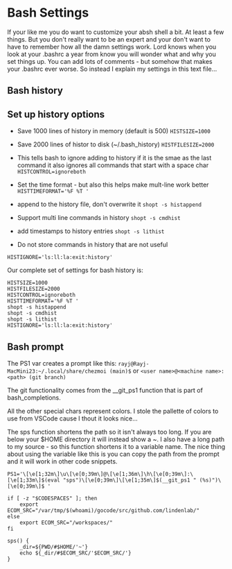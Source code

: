# Bash Settings

If your like me you do want to customize your absh shell a bit.  At least
a few things.  But you don't really want to be an expert and your don't
want to have to remember how all the damn settings work.  Lord knows when
you look at your .bashrc a year from know you will wonder what and why
you set things up.  You can add lots of comments - but somehow that makes
your .bashrc ever worse.  So instead I explain my settings in this text
file...


## Bash history

## Set up history options

- Save 1000 lines of history in memory (default is 500) 
`HISTSIZE=1000`
- Save 2000 lines of histor to disk (~/.bash_history) 
`HISTFILESIZE=2000`

- This tells bash to ignore adding to history if it is the smae as the last command it also ignores all commands that start with a space char
`HISTCONTROL=ignoreboth`

-  Set the time format - but also this helps make mult-line work better
`HISTTIMEFORMAT='%F %T '`

- append to the history file, don't overwrite it
`shopt -s histappend`

- Support multi line commands in history
`shopt -s cmdhist`
- add timestamps to history entries
`shopt -s lithist`

- Do not store commands in history that are not useful
```
HISTIGNORE='ls:ll:la:exit:history'
```

Our complete set of settings for bash history is:
```
HISTSIZE=1000
HISTFILESIZE=2000
HISTCONTROL=ignoreboth
HISTTIMEFORMAT='%F %T '
shopt -s histappend
shopt -s cmdhist
shopt -s lithist
HISTIGNORE='ls:ll:la:exit:history'
```

## Bash prompt
The PS1 var creates a prompt like this:
`rayj@Rayj-MacMini23:~/.local/share/chezmoi (main)$`
or 
`<user name>@<machine name>:<path> (git branch)`

The git functionality comes from the __git_ps1 function that is
part of bash_completions.

All the other special chars represent colors.  I stole the pallette of 
colors to use from VSCode cause I thout it looks nice...

The sps function shortens the path so it isn't always too long.  If you are
below your $HOME directory it will instead show a ~.  I also have a long
path to my source - so this function shortens it to a variable name.  The
nice thing about using the variable like this is you can copy the path from
the prompt and it will work in other code snippets.

```
PS1='\[\e[1;32m\]\u\[\e[0;39m\]@\[\e[1;36m\]\h\[\e[0;39m\]:\[\e[1;33m\]$(eval "sps")\[\e[0;39m\]\[\e[1;35m\]$(__git_ps1 " (%s)")\[\e[0;39m\]$ '

if [ -z "$CODESPACES" ]; then
    export ECOM_SRC="/var/tmp/$(whoami)/gocode/src/github.com/lindenlab/"
else
    export ECOM_SRC="/workspaces/"
fi

sps() {
    _dir=${PWD/#$HOME/'~'}
    echo ${_dir/#$ECOM_SRC/'$ECOM_SRC/'}
}
```
